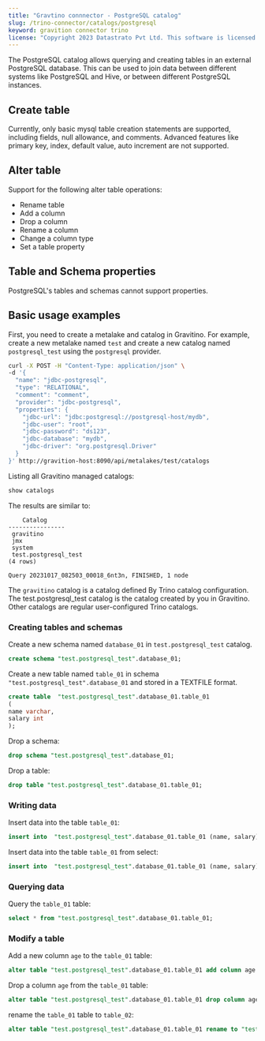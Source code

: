 ```yaml
---
title: "Gravtino connnector - PostgreSQL catalog"
slug: /trino-connector/catalogs/postgresql
keyword: gravition connector trino
license: "Copyright 2023 Datastrato Pvt Ltd. This software is licensed under the Apache License version 2."
---
```


The PostgreSQL catalog allows querying and creating tables in an external PostgreSQL database. 
This can be used to join data between different systems like PostgreSQL and Hive, or between different PostgreSQL instances.

## Create table

Currently, only basic mysql table creation statements are supported, including fields, null allowance, and comments.
Advanced features like primary key, index, default value, auto increment are not supported.


## Alter table

Support for the following alter table operations:
- Rename table
- Add a column
- Drop a column
- Rename a column
- Change a column type
- Set a table property

## Table and Schema properties

PostgreSQL's tables and schemas cannot support properties.


## Basic usage examples

First, you need to create a metalake and catalog in Gravitino.
For example, create a new metalake named `test` and create a new catalog named `postgresql_test` using the `postgresql` provider.

```bash
curl -X POST -H "Content-Type: application/json" \
-d '{
  "name": "jdbc-postgresql",
  "type": "RELATIONAL",
  "comment": "comment",
  "provider": "jdbc-postgresql",
  "properties": {
    "jdbc-url": "jdbc:postgresql://postgresql-host/mydb",
    "jdbc-user": "root",
    "jdbc-password": "ds123",
    "jdbc-database": "mydb",
    "jdbc-driver": "org.postgresql.Driver"
  }
}' http://gravition-host:8090/api/metalakes/test/catalogs

```

Listing all Gravitino managed catalogs:

```sql 
show catalogs
```

The results are similar to:

```text
    Catalog
----------------
 gravitino
 jmx
 system
 test.postgresql_test
(4 rows)

Query 20231017_082503_00018_6nt3n, FINISHED, 1 node
```

The `gravitino` catalog is a catalog defined By Trino catalog configuration. 
The test.postgresql_test catalog is the catalog created by you in Gravitino.
Other catalogs are regular user-configured Trino catalogs.

### Creating tables and schemas

Create a new schema named `database_01` in `test.postgresql_test` catalog.

```sql
create schema "test.postgresql_test".database_01;
```

Create a new table named `table_01` in schema `"test.postgresql_test".database_01` and stored in a TEXTFILE format.

```sql
create table  "test.postgresql_test".database_01.table_01
(
name varchar,
salary int
);
```

Drop a schema:

```sql
drop schema "test.postgresql_test".database_01;
```

Drop a table:

```sql
drop table "test.postgresql_test".database_01.table_01;
```

### Writing data

Insert data into the table `table_01`:

```sql
insert into  "test.postgresql_test".database_01.table_01 (name, salary) values ('ice', 12);
```

Insert data into the table `table_01` from select:

```sql
insert into  "test.postgresql_test".database_01.table_01 (name, salary) select * from "test.postgresql_test".database_01.table_01;
```

### Querying data

Query the `table_01` table:

```sql
select * from "test.postgresql_test".database_01.table_01;
```

### Modify a table

Add a new column `age` to the `table_01` table:

```sql
alter table "test.postgresql_test".database_01.table_01 add column age int;
```

Drop a column `age` from the `table_01` table:

```sql
alter table "test.postgresql_test".database_01.table_01 drop column age;
```

rename the `table_01` table to `table_02`:

```sql
alter table "test.postgresql_test".database_01.table_01 rename to "test.postgresql_test".database_01.table_02;
```